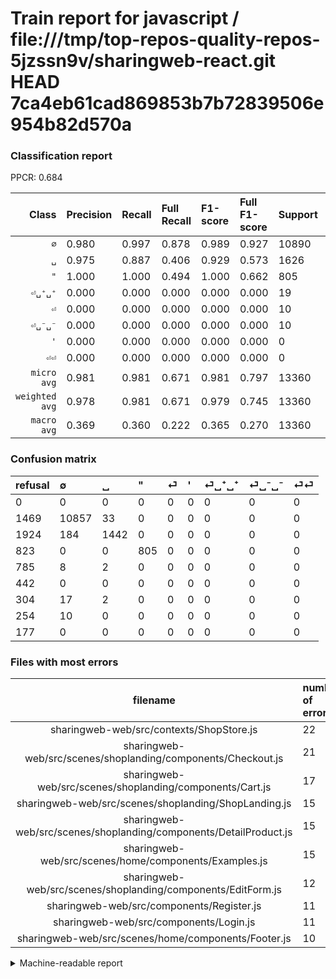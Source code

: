 # Train report for javascript / file:///tmp/top-repos-quality-repos-5jzssn9v/sharingweb-react.git HEAD 7ca4eb61cad869853b7b72839506e954b82d570a

### Classification report

PPCR: 0.684

| Class | Precision | Recall | Full Recall | F1-score | Full F1-score | Support | Full Support | PPCR |
|------:|:----------|:-------|:------------|:---------|:---------|:--------|:-------------|:-----|
| `∅` | 0.980| 0.997| 0.878| 0.989| 0.927| 10890| 12359| 0.881 |
| `␣` | 0.975| 0.887| 0.406| 0.929| 0.573| 1626| 3550| 0.458 |
| `"` | 1.000| 1.000| 0.494| 1.000| 0.662| 805| 1628| 0.494 |
| `⏎␣⁺␣⁺` | 0.000| 0.000| 0.000| 0.000| 0.000| 19| 323| 0.059 |
| `⏎` | 0.000| 0.000| 0.000| 0.000| 0.000| 10| 795| 0.013 |
| `⏎␣⁻␣⁻` | 0.000| 0.000| 0.000| 0.000| 0.000| 10| 264| 0.038 |
| `'` | 0.000| 0.000| 0.000| 0.000| 0.000| 0| 442| 0.000 |
| `⏎⏎` | 0.000| 0.000| 0.000| 0.000| 0.000| 0| 177| 0.000 |
| `micro avg` | 0.981| 0.981| 0.671| 0.981| 0.797| 13360| 19538| 0.684 |
| `weighted avg` | 0.978| 0.981| 0.671| 0.979| 0.745| 13360| 19538| 0.684 |
| `macro avg` | 0.369| 0.360| 0.222| 0.365| 0.270| 13360| 19538| 0.684 |

### Confusion matrix

|refusal|  ∅| ␣| "| ⏎| '| ⏎␣⁺␣⁺| ⏎␣⁻␣⁻| ⏎⏎| 
|:---|:---|:---|:---|:---|:---|:---|:---|:---|
|0 |0 |0 |0 |0 |0 |0 |0 |0 |
|1469 |10857 |33 |0 |0 |0 |0 |0 |0 |
|1924 |184 |1442 |0 |0 |0 |0 |0 |0 |
|823 |0 |0 |805 |0 |0 |0 |0 |0 |
|785 |8 |2 |0 |0 |0 |0 |0 |0 |
|442 |0 |0 |0 |0 |0 |0 |0 |0 |
|304 |17 |2 |0 |0 |0 |0 |0 |0 |
|254 |10 |0 |0 |0 |0 |0 |0 |0 |
|177 |0 |0 |0 |0 |0 |0 |0 |0 |

### Files with most errors

| filename | number of errors|
|:----:|:-----|
| sharingweb-web/src/contexts/ShopStore.js | 22 |
| sharingweb-web/src/scenes/shoplanding/components/Checkout.js | 21 |
| sharingweb-web/src/scenes/shoplanding/components/Cart.js | 17 |
| sharingweb-web/src/scenes/shoplanding/ShopLanding.js | 15 |
| sharingweb-web/src/scenes/shoplanding/components/DetailProduct.js | 15 |
| sharingweb-web/src/scenes/home/components/Examples.js | 15 |
| sharingweb-web/src/scenes/shoplanding/components/EditForm.js | 12 |
| sharingweb-web/src/components/Register.js | 11 |
| sharingweb-web/src/components/Login.js | 11 |
| sharingweb-web/src/scenes/home/components/Footer.js | 10 |

<details>
    <summary>Machine-readable report</summary>
```json
{
  "cl_report": {"\"": {"f1-score": 1.0, "precision": 1.0, "recall": 1.0, "support": 805}, "\u0027": {"f1-score": 0.0, "precision": 0.0, "recall": 0.0, "support": 0}, "macro avg": {"f1-score": 0.36466902516449445, "precision": 0.369401326955858, "recall": 0.3604760706697976, "support": 13360}, "micro avg": {"f1-score": 0.9808383233532935, "precision": 0.9808383233532935, "recall": 0.9808383233532935, "support": 13360}, "weighted avg": {"f1-score": 0.979067029988019, "precision": 0.9779191763986855, "recall": 0.9808383233532935, "support": 13360}, "\u2205": {"f1-score": 0.988527724665392, "precision": 0.9802275189599133, "recall": 0.996969696969697, "support": 10890}, "\u23ce": {"f1-score": 0.0, "precision": 0.0, "recall": 0.0, "support": 10}, "\u23ce\u23ce": {"f1-score": 0.0, "precision": 0.0, "recall": 0.0, "support": 0}, "\u23ce\u2423\u207a\u2423\u207a": {"f1-score": 0.0, "precision": 0.0, "recall": 0.0, "support": 19}, "\u23ce\u2423\u207b\u2423\u207b": {"f1-score": 0.0, "precision": 0.0, "recall": 0.0, "support": 10}, "\u2423": {"f1-score": 0.9288244766505637, "precision": 0.9749830966869506, "recall": 0.8868388683886839, "support": 1626}},
  "cl_report_full": {"\"": {"f1-score": 0.6617344841759144, "precision": 1.0, "recall": 0.49447174447174447, "support": 1628}, "\u0027": {"f1-score": 0.0, "precision": 0.0, "recall": 0.0, "support": 442}, "macro avg": {"f1-score": 0.2702213961506471, "precision": 0.369401326955858, "recall": 0.22239225742213958, "support": 19538}, "micro avg": {"f1-score": 0.7966441728980486, "precision": 0.9808383233532935, "recall": 0.6706930084962637, "support": 19538}, "weighted avg": {"f1-score": 0.7454461035540406, "precision": 0.8805313696419409, "recall": 0.6706930084962637, "support": 19538}, "\u2205": {"f1-score": 0.9265628333688927, "precision": 0.9802275189599133, "recall": 0.8784691318067804, "support": 12359}, "\u23ce": {"f1-score": 0.0, "precision": 0.0, "recall": 0.0, "support": 795}, "\u23ce\u23ce": {"f1-score": 0.0, "precision": 0.0, "recall": 0.0, "support": 177}, "\u23ce\u2423\u207a\u2423\u207a": {"f1-score": 0.0, "precision": 0.0, "recall": 0.0, "support": 323}, "\u23ce\u2423\u207b\u2423\u207b": {"f1-score": 0.0, "precision": 0.0, "recall": 0.0, "support": 264}, "\u2423": {"f1-score": 0.5734738516603698, "precision": 0.9749830966869506, "recall": 0.40619718309859154, "support": 3550}},
  "ppcr": 0.6837956802129184
}
```
</details>
